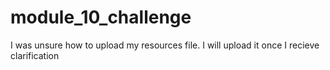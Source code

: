 # module_10_challenge

I was unsure how to upload my resources file. I will upload it once I recieve clarification
